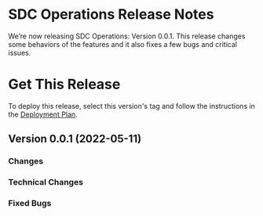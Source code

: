 # SDC Operations Release Notes
We’re now releasing SDC Operations: Version 0.0.1. This release changes some behaviors of the features and it also fixes a few bugs and critical issues.

# Get This Release
​To deploy this release, select this version's tag and follow the instructions in the [Deployment Plan](plans/deployment.md).

## Version 0.0.1 (2022-05-11)
### Changes

### Technical Changes

### Fixed Bugs

